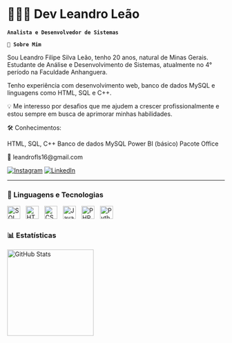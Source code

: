 # 👨🏾‍💻 Dev Leandro Leão

**`Analista e Desenvolvedor de Sistemas`**

**`👋 Sobre Mim `**

Sou Leandro Filipe Silva Leão, tenho 20 anos, natural de Minas Gerais. Estudante de Análise e Desenvolvimento de Sistemas, atualmente no 4° período na Faculdade Anhanguera. 

Tenho experiência com desenvolvimento web, banco de dados MySQL e linguagens como HTML, SQL e C++.

💡 Me interesso por desafios que me ajudem a crescer profissionalmente e estou sempre em busca de aprimorar minhas habilidades.

🛠️ Conhecimentos:

HTML, SQL, C++
Banco de dados MySQL
Power BI (básico)
Pacote Office





<p align="left">
    📧 leandrofls16@gmail.com
    

[![Instagram](https://img.shields.io/badge/Instagram-000?style=for-the-badge&logo=instagram&logoColor=E4405F)](https://www.instagram.com/leeozzt/)
[![LinkedIn](https://img.shields.io/badge/LinkedIn-0A66C2?style=for-the-badge&logo=linkedin&logoColor=white)](https://www.linkedin.com/in/leandro-filipe-silva-le%C3%A3o-514ab1222/)

</p>

---

### 🤖 Linguagens e Tecnologias

<img 
    align="left" 
    alt="SQL" 
    title="SQL"
    width="30px" 
    style="padding-right: 10px;" 
    src="https://cdn.jsdelivr.net/gh/devicons/devicon@latest/icons/mysql/mysql-original.svg" 
/>

<img 
    align="left" 
    alt="HTML"
    title="HTML" 
    width="30px" 
    style="padding-right: 10px;" 
    src="https://cdn.jsdelivr.net/gh/devicons/devicon@latest/icons/html5/html5-original.svg" 
/>
<img 
    align="left" 
    alt="CSS" 
    title="CSS"
    width="30px" 
    style="padding-right: 10px;" 
    src="https://cdn.jsdelivr.net/gh/devicons/devicon@latest/icons/css3/css3-original.svg" 
/>
<img 
    align="left" 
    alt="JavaScript" 
    title="JavaScript"
    width="30px" 
    style="padding-right: 10px;" 
    src="https://cdn.jsdelivr.net/gh/devicons/devicon@latest/icons/javascript/javascript-original.svg" 
/>





<img 
    align="left" 
    alt="PHP" 
    title="PHP"
    width="30px" 
    style="padding-right: 10px;" 
    src="https://cdn.jsdelivr.net/gh/devicons/devicon@latest/icons/php/php-original.svg" 
/>


<img 
    align="left" 
    alt="Python" 
    title="Python"
    width="30px" 
    style="padding-right: 10px;" 
    src="https://cdn.jsdelivr.net/gh/devicons/devicon@latest/icons/python/python-original.svg" 
/>

<br/>
<br/>

### 📊 Estatísticas

<p>
  <img 
    align="left" 
    alt="GitHub Stats" 
    height="200" 
    style="padding-right: 10px;" 
    src="https://github-readme-stats.vercel.app/api?username=devLeao&show_icons=true&theme=tokyonight&include_all_commits=true&locale=pt-br" 
  />



</p>
